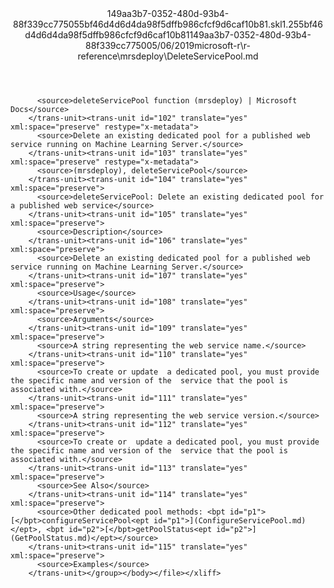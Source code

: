 <?xml version="1.0"?><xliff version="1.2" xmlns="urn:oasis:names:tc:xliff:document:1.2" xmlns:xsi="http://www.w3.org/2001/XMLSchema-instance" xsi:schemaLocation="urn:oasis:names:tc:xliff:document:1.2 xliff-core-1.2-transitional.xsd"><file datatype="xml" original="DeleteServicePool.md" source-language="en-US" target-language="en-US"><header><tool tool-id="mdxliff" tool-name="mdxliff" tool-version="1.0-1931010" tool-company="Microsoft" /><xliffext:skl_file_name xmlns:xliffext="urn:microsoft:content:schema:xliffextensions">149aa3b7-0352-480d-93b4-88f339cc775055bf46d4d6d4da98f5dffb986cfcf9d6caf10b81.skl</xliffext:skl_file_name><xliffext:version xmlns:xliffext="urn:microsoft:content:schema:xliffextensions">1.2</xliffext:version><xliffext:ms.openlocfilehash xmlns:xliffext="urn:microsoft:content:schema:xliffextensions">55bf46d4d6d4da98f5dffb986cfcf9d6caf10b81</xliffext:ms.openlocfilehash><xliffext:ms.sourcegitcommit xmlns:xliffext="urn:microsoft:content:schema:xliffextensions">149aa3b7-0352-480d-93b4-88f339cc7750</xliffext:ms.sourcegitcommit><xliffext:ms.lasthandoff xmlns:xliffext="urn:microsoft:content:schema:xliffextensions">05/06/2019</xliffext:ms.lasthandoff><xliffext:ms.openlocfilepath xmlns:xliffext="urn:microsoft:content:schema:xliffextensions">microsoft-r\r-reference\mrsdeploy\DeleteServicePool.md</xliffext:ms.openlocfilepath></header><body><group id="content" extype="content"><trans-unit id="101" translate="yes" xml:space="preserve" restype="x-metadata">
          <source>deleteServicePool function (mrsdeploy) | Microsoft Docs</source>
        </trans-unit><trans-unit id="102" translate="yes" xml:space="preserve" restype="x-metadata">
          <source>Delete an existing dedicated pool for a published web service running on Machine Learning Server.</source>
        </trans-unit><trans-unit id="103" translate="yes" xml:space="preserve" restype="x-metadata">
          <source>(mrsdeploy), deleteServicePool</source>
        </trans-unit><trans-unit id="104" translate="yes" xml:space="preserve">
          <source>deleteServicePool: Delete an existing dedicated pool for a published web service</source>
        </trans-unit><trans-unit id="105" translate="yes" xml:space="preserve">
          <source>Description</source>
        </trans-unit><trans-unit id="106" translate="yes" xml:space="preserve">
          <source>Delete an existing dedicated pool for a published web service running on Machine Learning Server.</source>
        </trans-unit><trans-unit id="107" translate="yes" xml:space="preserve">
          <source>Usage</source>
        </trans-unit><trans-unit id="108" translate="yes" xml:space="preserve">
          <source>Arguments</source>
        </trans-unit><trans-unit id="109" translate="yes" xml:space="preserve">
          <source>A string representing the web service name.</source>
        </trans-unit><trans-unit id="110" translate="yes" xml:space="preserve">
          <source>To create or update  a dedicated pool, you must provide the specific name and version of the  service that the pool is associated with.</source>
        </trans-unit><trans-unit id="111" translate="yes" xml:space="preserve">
          <source>A string representing the web service version.</source>
        </trans-unit><trans-unit id="112" translate="yes" xml:space="preserve">
          <source>To create or  update a dedicated pool, you must provide the specific name and version of the  service that the pool is associated with.</source>
        </trans-unit><trans-unit id="113" translate="yes" xml:space="preserve">
          <source>See Also</source>
        </trans-unit><trans-unit id="114" translate="yes" xml:space="preserve">
          <source>Other dedicated pool methods: <bpt id="p1">[</bpt>configureServicePool<ept id="p1">](ConfigureServicePool.md)</ept>, <bpt id="p2">[</bpt>getPoolStatus<ept id="p2">](GetPoolStatus.md)</ept></source>
        </trans-unit><trans-unit id="115" translate="yes" xml:space="preserve">
          <source>Examples</source>
        </trans-unit></group></body></file></xliff>